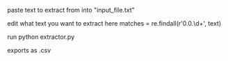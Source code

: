 paste text to extract from into "input_file.txt"

edit what text you want to extract here 
matches = re.findall(r'0\.0\.\d+', text)

run
python extractor.py

exports as .csv 
